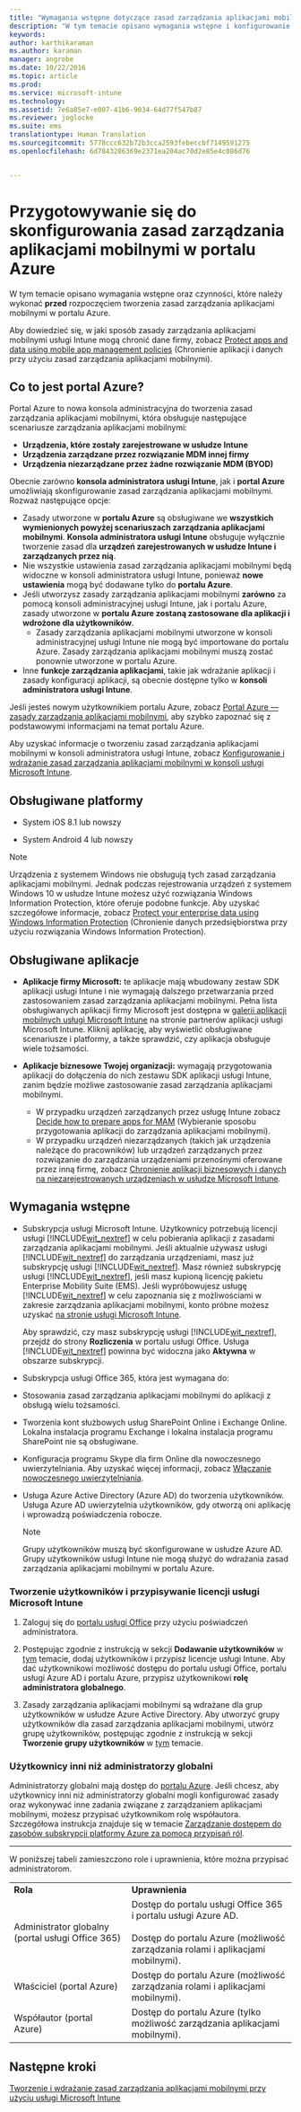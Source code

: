 ```yaml
---
title: "Wymagania wstępne dotyczące zasad zarządzania aplikacjami mobilnymi | Microsoft Intune"
description: "W tym temacie opisano wymagania wstępne i konfigurowanie użytkowników przed przystąpieniem do tworzenia zasad zarządzania aplikacjami mobilnymi."
keywords: 
author: karthikaraman
ms.author: karaman
manager: angrobe
ms.date: 10/22/2016
ms.topic: article
ms.prod: 
ms.service: microsoft-intune
ms.technology: 
ms.assetid: 7e6a85e7-e007-41b6-9034-64d77f547b87
ms.reviewer: joglocke
ms.suite: ems
translationtype: Human Translation
ms.sourcegitcommit: 5778ccc632b72b3cca2593febeccbf7149591275
ms.openlocfilehash: 6d7843286369e2371ea204ac70d2e85e4c086d76


---
```


# Przygotowywanie się do skonfigurowania zasad zarządzania aplikacjami mobilnymi w portalu Azure
W tym temacie opisano wymagania wstępne oraz czynności, które należy wykonać **przed** rozpoczęciem tworzenia zasad zarządzania aplikacjami mobilnymi w portalu Azure.

Aby dowiedzieć się, w jaki sposób zasady zarządzania aplikacjami mobilnymi usługi Intune mogą chronić dane firmy, zobacz [Protect apps and data using mobile app management policies](protect-apps-and-data-with-microsoft-intune.md) (Chronienie aplikacji i danych przy użyciu zasad zarządzania aplikacjami mobilnymi).

## Co to jest portal Azure?
Portal Azure to nowa konsola administracyjna do tworzenia zasad zarządzania aplikacjami mobilnymi, która obsługuje następujące scenariusze zarządzania aplikacjami mobilnymi:
- **Urządzenia, które zostały zarejestrowane w usłudze Intune**
- **Urządzenia zarządzane przez rozwiązanie MDM innej firmy**
- **Urządzenia niezarządzane przez żadne rozwiązanie MDM (BYOD)**


Obecnie zarówno **konsola administratora usługi Intune**, jak i **portal Azure** umożliwiają skonfigurowanie zasad zarządzania aplikacjami mobilnymi.  Rozważ następujące opcje:

* Zasady utworzone w **portalu Azure** są obsługiwane we **wszystkich wymienionych powyżej scenariuszach zarządzania aplikacjami mobilnymi**. **Konsola administratora usługi Intune** obsługuje wyłącznie tworzenie zasad dla **urządzeń zarejestrowanych w usłudze Intune i zarządzanych przez nią**.
* Nie wszystkie ustawienia zasad zarządzania aplikacjami mobilnymi będą widoczne w konsoli administratora usługi Intune, ponieważ **nowe ustawienia** mogą być dodawane tylko do **portalu Azure**.
* Jeśli utworzysz zasady zarządzania aplikacjami mobilnymi **zarówno** za pomocą konsoli administracyjnej usługi Intune, jak i portalu Azure, zasady utworzone w **portalu Azure zostaną zastosowane dla aplikacji i wdrożone dla użytkowników**.
    * Zasady zarządzania aplikacjami mobilnymi utworzone w konsoli administracyjnej usługi Intune nie mogą być importowane do portalu Azure.  Zasady zarządzania aplikacjami mobilnymi muszą zostać ponownie utworzone w portalu Azure.
* Inne **funkcje zarządzania aplikacjami**, takie jak wdrażanie aplikacji i zasady konfiguracji aplikacji, są obecnie dostępne tylko w **konsoli administratora usługi Intune**.


Jeśli jesteś nowym użytkownikiem portalu Azure, zobacz [Portal Azure — zasady zarządzania aplikacjami mobilnymi](azure-portal-for-microsoft-intune-mam-policies.md), aby szybko zapoznać się z podstawowymi informacjami na temat portalu Azure.

Aby uzyskać informacje o tworzeniu zasad zarządzania aplikacjami mobilnymi w konsoli administratora usługi Intune, zobacz [Konfigurowanie i wdrażanie zasad zarządzania aplikacjami mobilnymi w konsoli usługi Microsoft Intune](configure-and-deploy-mobile-application-management-policies-in-the-microsoft-intune-console.md).


##  Obsługiwane platformy
- System iOS 8.1 lub nowszy

- System Android 4 lub nowszy

>[!NOTE]
>Urządzenia z systemem Windows nie obsługują tych zasad zarządzania aplikacjami mobilnymi. Jednak podczas rejestrowania urządzeń z systemem Windows 10 w usłudze Intune możesz użyć rozwiązania Windows Information Protection, które oferuje podobne funkcje. Aby uzyskać szczegółowe informacje, zobacz [Protect your enterprise data using Windows Information Protection](https://technet.microsoft.com/en-us/itpro/windows/keep-secure/protect-enterprise-data-using-wip) (Chronienie danych przedsiębiorstwa przy użyciu rozwiązania Windows Information Protection).

##  Obsługiwane aplikacje
* **Aplikacje firmy Microsoft:** te aplikacje mają wbudowany zestaw SDK aplikacji usługi Intune i nie wymagają dalszego przetwarzania przed zastosowaniem zasad zarządzania aplikacjami mobilnymi.
Pełna lista obsługiwanych aplikacji firmy Microsoft jest dostępna w [galerii aplikacji mobilnych usługi Microsoft Intune](https://www.microsoft.com/en-us/cloud-platform/microsoft-intune-apps) na stronie partnerów aplikacji usługi Microsoft Intune. Kliknij aplikację, aby wyświetlić obsługiwane scenariusze i platformy, a także sprawdzić, czy aplikacja obsługuje wiele tożsamości.
* **Aplikacje biznesowe Twojej organizacji:** wymagają przygotowania aplikacji do dołączenia do nich zestawu SDK aplikacji usługi Intune, zanim będzie możliwe zastosowanie zasad zarządzania aplikacjami mobilnymi.

  * W przypadku urządzeń zarządzanych przez usługę Intune zobacz [Decide how to prepare apps for MAM](decide-how-to-prepare-apps-for-mobile-application-management-with-microsoft-intune.md) (Wybieranie sposobu przygotowania aplikacji do zarządzania aplikacjami mobilnymi).
  * W przypadku urządzeń niezarządzanych (takich jak urządzenia należące do pracowników) lub urządzeń zarządzanych przez rozwiązanie do zarządzania urządzeniami przenośnymi oferowane przez inną firmę, zobacz [Chronienie aplikacji biznesowych i danych na niezarejestrowanych urządzeniach w usłudze Microsoft Intune](protect-line-of-business-apps-and-data-on-devices-not-enrolled-in-microsoft-intune.md).

## Wymagania wstępne

-   Subskrypcja usługi Microsoft Intune.    Użytkownicy potrzebują licencji usługi [!INCLUDE[wit_nextref](../includes/wit_nextref_md.md)] w celu pobierania aplikacji z zasadami zarządzania aplikacjami mobilnymi.
Jeśli aktualnie używasz usługi [!INCLUDE[wit_nextref](../includes/wit_nextref_md.md)] do zarządzania urządzeniami, masz już subskrypcję usługi [!INCLUDE[wit_nextref](../includes/wit_nextref_md.md)].  Masz również subskrypcję usługi [!INCLUDE[wit_nextref](../includes/wit_nextref_md.md)], jeśli masz kupioną licencję pakietu Enterprise Mobility Suite (EMS). Jeśli wypróbowujesz usługę [!INCLUDE[wit_nextref](../includes/wit_nextref_md.md)] w celu zapoznania się z możliwościami w zakresie zarządzania aplikacjami mobilnymi, konto próbne możesz uzyskać [na stronie usługi Microsoft Intune](http://www.microsoft.com/en-us/server-cloud/products/microsoft-intune/).

    Aby sprawdzić, czy masz subskrypcję usługi [!INCLUDE[wit_nextref](../includes/wit_nextref_md.md)], przejdź do strony **Rozliczenia** w portalu usługi Office.  Usługa [!INCLUDE[wit_nextref](../includes/wit_nextref_md.md)] powinna być widoczna jako **Aktywna** w obszarze subskrypcji.

-   Subskrypcja usługi Office 365, która jest wymagana do:
  - Stosowania zasad zarządzania aplikacjami mobilnymi do aplikacji z obsługą wielu tożsamości.
  - Tworzenia kont służbowych usług SharePoint Online i Exchange Online. Lokalna instalacja programu Exchange i lokalna instalacja programu SharePoint nie są obsługiwane.
-   Konfiguracja programu Skype dla firm Online dla nowoczesnego uwierzytelniania. Aby uzyskać więcej informacji, zobacz [Włączanie nowoczesnego uwierzytelniania](http://social.technet.microsoft.com/wiki/contents/articles/34339.skype-for-business-online-enable-your-tenant-for-modern-authentication.aspx).


- Usługa Azure Active Directory (Azure AD) do tworzenia użytkowników. Usługa Azure AD uwierzytelnia użytkowników, gdy otworzą oni aplikację i wprowadzą poświadczenia robocze.

    > [!NOTE]
    > Grupy użytkowników muszą być skonfigurowane w usłudze Azure AD. Grupy użytkowników usługi Intune nie mogą służyć do wdrażania zasad zarządzania aplikacjami mobilnymi w portalu Azure.

### Tworzenie użytkowników i przypisywanie licencji usługi Microsoft Intune

1.  Zaloguj się do [portalu usługi Office](http://portal.office.com) przy użyciu poświadczeń administratora.

2.  Postępując zgodnie z instrukcją w sekcji **Dodawanie użytkowników** w [tym](https://docs.microsoft.com/en-us/intune/understand-explore/get-started-with-a-30-day-trial-of-microsoft-intune-step-2) temacie, dodaj użytkowników i przypisz licencje usługi Intune. Aby dać użytkownikowi możliwość dostępu do portalu usługi Office, portalu usługi Azure AD i portalu Azure, przypisz użytkownikowi **rolę administratora globalnego**.

5.  Zasady zarządzania aplikacjami mobilnymi są wdrażane dla grup użytkowników w usłudze Azure Active Directory. Aby utworzyć grupy użytkowników dla zasad zarządzania aplikacjami mobilnymi, utwórz grupę użytkowników, postępując zgodnie z instrukcją w sekcji **Tworzenie grupy użytkowników** w [tym](https://docs.microsoft.com/en-us/intune/understand-explore/get-started-with-a-30-day-trial-of-microsoft-intune-step-3) temacie.

### Użytkownicy inni niż administratorzy globalni

Administratorzy globalni mają dostęp do [portalu Azure](https://portal.azure.com).  Jeśli chcesz, aby użytkownicy inni niż administratorzy globalni mogli konfigurować zasady oraz wykonywać inne zadania związane z zarządzaniem aplikacjami mobilnymi, możesz przypisać użytkownikom rolę współautora. Szczegółowa instrukcja znajduje się w temacie [Zarządzanie dostępem do zasobów subskrypcji platformy Azure za pomocą przypisań ról](https://azure.microsoft.com/en-us/documentation/articles/role-based-access-control-configure/).

---------------------------------

W poniższej tabeli zamieszczono role i uprawnienia, które można przypisać administratorom.

|||
|--|----|
|**Rola**|**Uprawnienia**|
|Administrator globalny (portal usługi Office 365)|Dostęp do portalu usługi Office 365 i portalu usługi Azure AD.<br /><br />Dostęp do portalu Azure (możliwość zarządzania rolami i aplikacjami mobilnymi).|
|Właściciel (portal Azure)|Dostęp do portalu Azure (możliwość zarządzania rolami i aplikacjami mobilnymi).|
|Współautor (portal Azure)|Dostęp do portalu Azure (tylko możliwość zarządzania aplikacjami mobilnymi).|




## Następne kroki
[Tworzenie i wdrażanie zasad zarządzania aplikacjami mobilnymi przy użyciu usługi Microsoft Intune](create-and-deploy-mobile-app-management-policies-with-microsoft-intune.md)



<!--HONumber=Oct16_HO3-->


